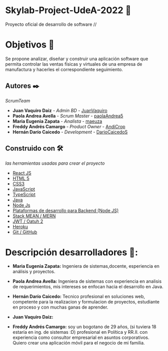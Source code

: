 # Skylab-Project-UdeA-2022 🚀
Proyecto oficial de desarrollo de software  //

# Objetivos 🎯
Se propone analizar, diseñar y construir una aplicación software que permita 
controlar las ventas físicas y virtuales de una empresa de manufactura y hacerles 
el correspondiente seguimiento.

## Autores ✒️

_ScrumTeam_

* **Juan Vaquiro Daiz** - *Admin BD* - [JuanVaquiro](https://github.com/JuanVaquiro)
* **Paola Andrea Avella** - *Scrum Master* - [paolaAndrea5](https://github.com/paolaAndrea5)
* **Maria Eugenia Zapata** - *Analista* - [maeuza](https://github.com/maeuza)
* **Freddy Andrés Camargo** - *Product Owner* - [AndiCrop](https://github.com/AndiCrop)
* **Hernán Darío Caicedo** - *Development* - [DarioCaicedoS](https://github.com/DarioCaicedoS)

## Construido con 🛠️

 _las herramientas usadas para crear el proyecto_

* [React JS]()  
* [HTML 5 ]()  
* [CSS3 ]()
* [JavaScript ]()
* [TypeScript ]()
* [Java ]()
* [Node Js]()
* [Plataformas de desarrollo para Backend (Node JS)]()
* [Stack MEAN / MERN]()
* [JWT / Oatuh 2]()
* [Heroku]()
* [Git / GitHub]()


# Descripción desarrolladores 📑:

* **Maria Eugenia Zapata:**  Ingeniera de sistemas,docente, esperiencia en análisis y proyectos.

* **Paola Andrea Avella:** Ingeniera de sistemas con experiencia en analisis de requerimientos, mis intereses se enfocan hacia el desarrollo en Java.

* **Hernán Darío Caicedo:** Tecnico profesional en soluciones web, competente para la realizacion y formulacion de proyectos, estudiante en proceso y con muchas ganas de aprender.

* **Juan Vaquiro Daiz:**  

* **Freddy Andrés Camargo:** soy un bogotano de 29 años, (si tuviera 18 estaría en ing. de sistemas :D) profesional en Política y RR.II. con experiencia como consultor empresarial en asuntos corporativos. Quiero crear una aplicación móvil para el negocio de mi familia.

